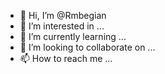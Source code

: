 - 👋 Hi, I’m @Rmbegian
- 👀 I’m interested in ...
- 🌱 I’m currently learning ...
- 💞️ I’m looking to collaborate on ...
- 📫 How to reach me ...

<!---
Rmbegian/Rmbegian is a ✨ special ✨ repository because its `README.md` (this file) appears on your GitHub profile.
You can click the Preview link to take a look at your changes.
--->
